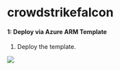 # crowdstrikefalcon


#### 1: Deploy via Azure ARM Template #####

1.  Deploy the template.

<a href="https://portal.azure.com/#create/Microsoft.Template/uri/https%3A%2F%2Fraw.githubusercontent.com%2Frvanaparthi%2Fcrowdstrikefalcon%2Fmain%2Fazure-arm-templates%2Fcrowdstrikefalcon_functionapp_template.json" target="_blank">
   <img src="https://aka.ms/deploytoazurebutton""/>
</a>
